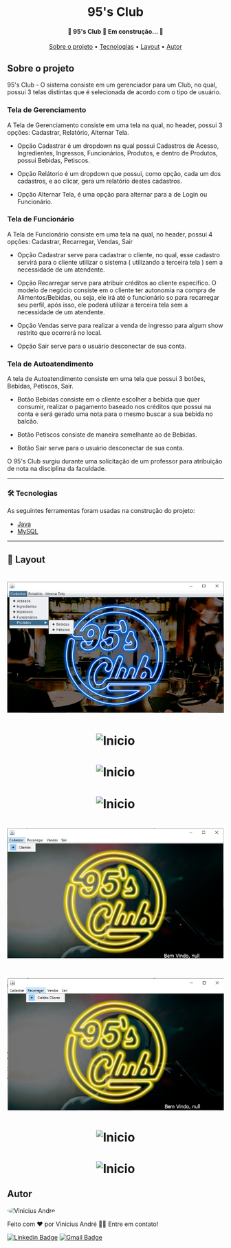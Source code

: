 <h1 align="center">95's Club</h1>

<h4 align="center"> 
	🚧  95's Club 🚀 Em construção...  🚧
</h4>

<p align="center">
 <a href="#sobre">Sobre o projeto</a> •
 <a href="#tecnologias">Tecnologias</a> • 
  <a href="#layout">Layout</a> • 
 <a href="#autor">Autor</a>
</p>

<a id="sobre"></a>
## Sobre o projeto
95's Club - O sistema consiste em um gerenciador para um Club, no qual, possui 3 telas distintas que é selecionada de acordo com o tipo de usuário. 

### Tela de Gerenciamento
A Tela de Gerenciamento consiste em uma tela na qual, no header, possui 3 opções: Cadastrar, Relatório, Alternar Tela.

- Opção Cadastrar é um dropdown na qual possui Cadastros de Acesso, Ingredientes, Ingressos, Funcionários, Produtos, e dentro de Produtos, possui Bebidas, Petiscos.

- Opção Relátorio é um dropdown que possui, como opção, cada um dos cadastros, e ao clicar, gera um relatório destes cadastros.

- Opção Alternar Tela, é uma opção para alternar para a de Login ou Funcionário.

### Tela de Funcionário
A Tela de Funcionário consiste em uma tela na qual, no header, possui 4 opções: Cadastrar, Recarregar, Vendas, Sair

- Opção Cadastrar serve para cadastrar o cliente, no qual, esse cadastro servirá para o cliente utilizar o sistema ( utilizando a terceira tela ) sem a necessidade de um atendente.

- Opção Recarregar serve para atribuir créditos ao cliente específico. O modelo de negócio consiste em o cliente ter autonomia na compra de Alimentos/Bebidas, ou seja, ele irá até o funcionário so para recarregar seu perfil, após isso, ele poderá utilizar a terceira tela sem a necessidade de um atendente.

- Opção Vendas serve para realizar a venda de ingresso para algum show restrito que ocorrerá no local.

- Opção Sair serve para o usuário desconectar de sua conta.

### Tela de Autoatendimento
A tela de Autoatendimento consiste em uma tela que possui 3 botões, Bebidas, Petiscos, Sair.

- Botão Bebidas consiste em o cliente escolher a bebida que quer consumir, realizar o pagamento baseado nos créditos que possui na conta e será gerado uma nota para o mesmo buscar a sua bebida no balcão.

- Botão Petiscos consiste de maneira semelhante ao de Bebidas.

- Botão Sair serve para o usuário desconectar de sua conta.


O 95's Club surgiu durante uma solicitação de um professor para atribuição de nota na disciplina da faculdade.

---
<a id="tecnologias"></a>
### 🛠 Tecnologias

As seguintes ferramentas foram usadas na construção do projeto:

- [Java](https://www.java.com/pt-BR/)
- [MySQL](https://www.mysql.com/)

---

<a id="layout"></a>
## 🎨 Layout

<h1 align="center"><img alt="Inicio" src="./imagens/Primeira Tela - Cadastrar.png" /></h1>

<h1 align="center"><img alt="Inicio" src="./imagens/Primeira Tela - Relatório.png" /></h1>

<h1 align="center"><img alt="Inicio" src="./imagens/Primeira Tela - Alternar Tela.jpeg" /></h1>

<h1 align="center"><img alt="Inicio" src="./imagens/Primeira Tela - Cadastro Funcionário.jpeg" /></h1>

<h1 align="center"><img alt="Inicio" src="./imagens/Segunda Tela - Cadastrar.png" /></h1>

<h1 align="center"><img alt="Inicio" src="./imagens/Segunda Tela - Recarregar.png" /></h1>

<h1 align="center"><img alt="Inicio" src="./imagens/Segunda Tela - Opcao Vendas.jpeg" /></h1>

<h1 align="center"><img alt="Inicio" src="./imagens/Segunda Tela - Recarregar Credito.jpeg" /></h1>

<a id="autor"></a>
## Autor


 <img style="border-radius: 50%;" src="https://avatars.githubusercontent.com/ViniciusAMatos" width="100px;" alt="Vinicius André"/>

Feito com ❤️ por Vinicius André 👋🏽 Entre em contato!

[![Linkedin Badge](https://img.shields.io/badge/-Vinicius-blue?style=flat-square&logo=Linkedin&logoColor=white&link=https://www.linkedin.com/in/vinicius-andre-6894a4198/)](https://www.linkedin.com/in/vinicius-andre-6894a4198/) 
[![Gmail Badge](https://img.shields.io/badge/-14viniciusandre@gmail.com-c14438?style=flat-square&logo=Gmail&logoColor=white&link=mailto:14viniciusandre@gmail.com)](mailto:14viniciusandre@gmail.com)
